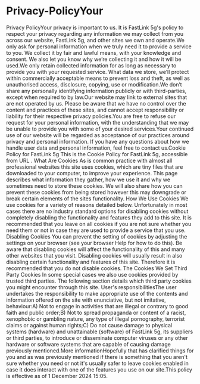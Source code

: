 # Privacy-PolicyYour
Privacy PolicyYour privacy is important to us. It is FastLink 5g's policy to respect your privacy regarding any information we may collect from you across our website, FastLink 5g, and other sites we own and operate.We only ask for personal information when we truly need it to provide a service to you. We collect it by fair and lawful means, with your knowledge and consent. We also let you know why we’re collecting it and how it will be used.We only retain collected information for as long as necessary to provide you with your requested service. What data we store, we’ll protect within commercially acceptable means to prevent loss and theft, as well as unauthorised access, disclosure, copying, use or modification.We don’t share any personally identifying information publicly or with third-parties, except when required to by law.Our website may link to external sites that are not operated by us. Please be aware that we have no control over the content and practices of these sites, and cannot accept responsibility or liability for their respective privacy policies.You are free to refuse our request for your personal information, with the understanding that we may be unable to provide you with some of your desired services.Your continued use of our website will be regarded as acceptance of our practices around privacy and personal information. If you have any questions about how we handle user data and personal information, feel free to contact us.Cookie Policy for FastLink 5g                            This is the Cookie Policy for FastLink 5g, accessible from URL .                            What Are Cookies                            As is common practice with almost all professional websites this site uses cookies, which are tiny files that are downloaded to your computer, to improve your experience. This page describes what information they gather, how we use it and why we sometimes need to store these cookies. We will also share how you can prevent these cookies from being stored however this may downgrade or break certain elements of the sites functionality.                            How We Use Cookies                            We use cookies for a variety of reasons detailed below. Unfortunately in most cases there are no industry standard options for disabling cookies without completely disabling the functionality and features they add to this site. It is recommended that you leave on all cookies if you are not sure whether you need them or not in case they are used to provide a service that you use.                            Disabling Cookies                            You can prevent the setting of cookies by adjusting the settings on your browser (see your browser Help for how to do this). Be aware that disabling cookies will affect the functionality of this and many other websites that you visit. Disabling cookies will usually result in also disabling certain functionality and features of this site. Therefore it is recommended that you do not disable cookies.                            The Cookies We Set                                                        Third Party Cookies                            In some special cases we also use cookies provided by trusted third parties. The following section details which third party cookies you might encounter through this site.                                                                                    User's responsibilitiesThe user undertakes the responsibility to make appropriate use of the contents and information offered on the site with enunciative, but not imitative, behaviour:A) Not to engage in activities that are illegal or contrary to good faith and public order;B) Not to spread propaganda or content of a racist, xenophobic or gambling nature, any type of illegal pornography, terrorist claims or against human rights;C) Do not cause damage to physical systems (hardware) and unattainable (software) of FastLink 5g, its suppliers or third parties, to introduce or disseminate computer viruses or any other hardware or software systems that are capable of causing damage previously mentioned.More informationHopefully that has clarified things for you and as was previously mentioned if there is something that you aren't sure whether you need or not it's usually safer to leave cookies enabled in case it does interact with one of the features you use on our site.This policy is effective as of 1 December 2024 15:05.
